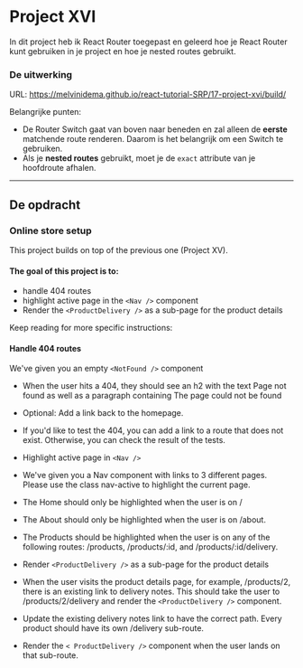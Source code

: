 # Project XVI

In dit project heb ik React Router toegepast en geleerd hoe je React Router kunt gebruiken in je project en hoe je nested routes gebruikt.

### De uitwerking
URL: https://melvinidema.github.io/react-tutorial-SRP/17-project-xvi/build/

Belangrijke punten:
- De Router Switch gaat van boven naar beneden en zal alleen de **eerste** matchende route renderen. Daarom is het belangrijk om een Switch te gebruiken.
- Als je **nested routes** gebruikt, moet je de `exact` attribute van je hoofdroute afhalen. 

---
## De opdracht

### Online store setup
This project builds on top of the previous one (Project XV).

#### The goal of this project is to:

- handle 404 routes
- highlight active page in the `<Nav />` component
- Render the `<ProductDelivery />` as a sub-page for the product details

Keep reading for more specific instructions:

#### Handle 404 routes
We've given you an empty `<NotFound />` component

- When the user hits a 404, they should see an h2 with the text Page not found as well as a paragraph containing The page could not be found
- Optional: Add a link back to the homepage.
- If you'd like to test the 404, you can add a link to a route that does not exist. Otherwise, you can check the result of the tests.
- Highlight active page in `<Nav />`
- We've given you a Nav component with links to 3 different pages. Please use the class nav-active to highlight the current page.
- The Home should only be highlighted when the user is on /
- The About should only be highlighted when the user is on /about. 
- The Products should be highlighted when the user is on any of the following routes: /products, /products/:id, and /products/:id/delivery.

- Render `<ProductDelivery />` as a sub-page for the product details
- When the user visits the product details page, for example, /products/2, there is an existing link to delivery notes. This should take the user to /products/2/delivery and render the `<ProductDelivery />` component.
- Update the existing delivery notes link to have the correct path. Every product should have its own /delivery sub-route.
- Render the `< ProductDelivery />` component when the user lands on that sub-route.

